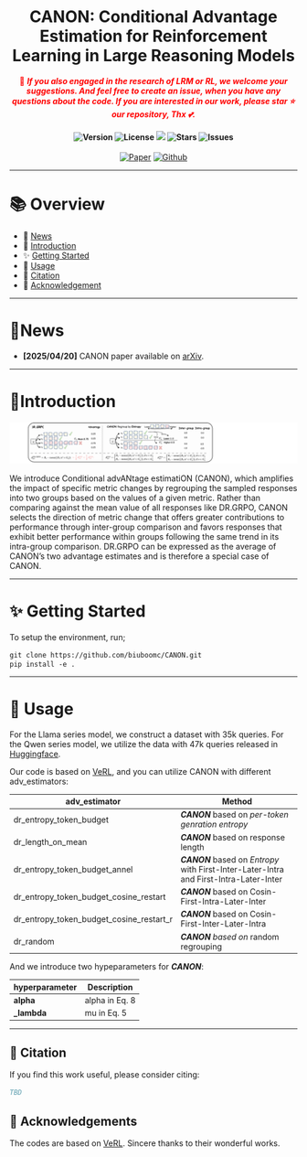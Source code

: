 <div  align="center">
    <h1>CANON: Conditional Advantage Estimation for Reinforcement Learning in Large Reasoning Models</h1>

  <span style="color:red">📢 <strong><i>If you also engaged in the research of LRM or RL, we welcome your suggestions. And feel free to create an issue, when you have any questions about the code.
  If you are interested in our work, please star ⭐ our repository, Thx 💕.</i></strong></span>

  <h4>
    <img src="https://img.shields.io/badge/Version-1.0.0-blue.svg" alt="Version"> 
    <img src="https://img.shields.io/badge/License-Apache_2.0-green.svg" alt="License">
    <img src="https://visitor-badge.laobi.icu/badge?page_id=biuboomc.CANON" />
    <img src="https://img.shields.io/github/stars/biuboomc/CANON?style=flat-square&logo=github" alt="Stars">
    <img src="https://img.shields.io/github/issues/biuboomc/CANON?color=red" alt="Issues">
  </h4>
  
[![Paper](https://img.shields.io/badge/paper-A42C25?style=for-the-badge&logo=arxiv&logoColor=white)](https://arxiv.org/pdf/2509.23962) [![Github](https://img.shields.io/badge/CANON-000000?style=for-the-badge&logo=github&logoColor=000&logoColor=white)](https://github.com/biuboomc/CANON)

</div>




---

# 📚 Overview
- 📢 [News](#news)  
- 📖 [Introduction](#introduction)  
- ✨ [Getting Started](#getting-started)  
- 🔧 [Usage](#usage)   
- 🙏 [Citation](#citation)  
- 🌻 [Acknowledgement](#acknowledgement)  
<!-- - 📈 [Star History](#star-history) -->


<div align="center">
  <hr width="100%">
</div>

# 📢News

- **[2025/04/20]** CANON paper available on [arXiv](https://arxiv.org/pdf/2509.23962). 

<!-- - **[2025/04/20]** The models and datasets are released on [HuggingFace](https://huggingface.co/collections/Elliott/luffy-rl-6804e1f5d1ebe66ba8ac92f4).
- **[2025/04/20]** LUFFY codebase is released along with evaluation scripts. Try it out! -->

---
# 📖Introduction

![intro](media/intro.svg)

<p>We introduce Conditional advANtage estimatiON (CANON), which amplifies the impact of specific metric changes by regrouping the sampled responses into two groups based on the values of a given metric. Rather than comparing against the mean value of all responses like DR.GRPO, CANON selects the direction of metric change that offers greater contributions to performance through inter-group comparison and favors responses that exhibit better performance within groups following the same trend in its intra-group comparison. DR.GRPO can be expressed as the average of CANON’s two advantage estimates and is therefore a special case of CANON.</p>

<div align="center">
  <hr width="100%">
</div>


# ✨ Getting Started

To setup the environment, run;
```
git clone https://github.com/biuboomc/CANON.git
pip install -e .
```
---
# 🔧 Usage

For the Llama series model, we construct a dataset with 35k queries. For the Qwen series model, we utilize the data with 47k queries released in [Huggingface](https://huggingface.co/datasets/Elliott/Openr1-Math-46k-8192).

Our code is based on [VeRL](https://github.com/volcengine/verl), and you can utilize CANON with different adv_estimators:


| **adv_estimator**                        | **Method**                                                   |
| ---------------------------------------- | ------------------------------------------------------------ |
| dr_entropy_token_budget                  | ***CANON*** based on *per-token* *genration* *entropy*       |
| dr_length_on_mean                        | ***CANON*** based on response length                         |
| dr_entropy_token_budget_annel            | ***CANON*** based on *Entropy* with First-Inter-Later-Intra and First-Intra-Later-Inter |
| dr_entropy_token_budget_cosine_restart   | ***CANON*** based on Cosin-First-Intra-Later-Inter           |
| dr_entropy_token_budget_cosine_restart_r | ***CANON*** based on Cosin-First-Inter-Later-Intra           |
| dr_random                                | ***CANON*** *based on* random regrouping                     |

And we introduce two hypeparameters for ***CANON***:

| **hyperparameter** | **Description** |
| ------------------ | --------------- |
| **alpha**     | alpha in Eq. 8 |
| **_lambda**      | mu in Eq. 5 |

---

## 🙏 Citation

If you find this work useful, please consider citing:

```bibtex
TBD
```

## 🌻 Acknowledgements

The codes are based on [VeRL](https://github.com/volcengine/verl). Sincere thanks to their wonderful works.
